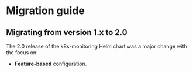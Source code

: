 # Migration guide

## Migrating from version 1.x to 2.0

The 2.0 release of the k8s-monitoring Helm chart was a major change with the focus on:

*   **Feature-based** configuration.
